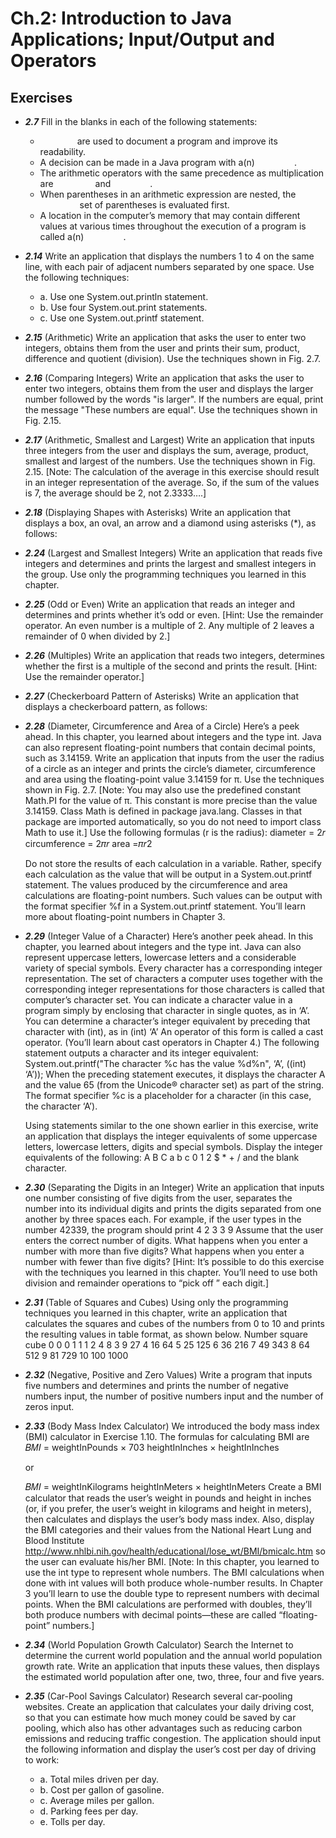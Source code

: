 # Ch.2: Introduction to Java Applications; Input/Output and Operators

## Exercises

- ***2.7*** Fill in the blanks in each of the following statements:
  -                 are used to document a program and improve its readability.
  - A decision can be made in a Java program with a(n)                .
  - The arithmetic operators with the same precedence as multiplication are                 and                .
  - When parentheses in an arithmetic expression are nested, the                 set of parentheses is evaluated first.
  - A location in the computer’s memory that may contain different values at various times throughout the execution of a program is called a(n)                .

- ***2.14*** Write an application that displays the numbers 1 to 4 on the same line, with each pair of adjacent numbers separated by one space. Use the following techniques:
  - a. Use one System.out.println statement.
  - b. Use four System.out.print statements.
  - c. Use one System.out.printf statement.
- ***2.15*** (Arithmetic) Write an application that asks the user to enter two integers, obtains them from the user and prints their sum, product, difference and quotient (division). Use the techniques shown in Fig. 2.7.
- ***2.16*** (Comparing Integers) Write an application that asks the user to enter two integers, obtains them from the user and displays the larger number followed by the words "is larger". If the numbers are equal, print the message "These numbers are equal". Use the techniques shown in Fig. 2.15.
- ***2.17*** (Arithmetic, Smallest and Largest) Write an application that inputs three integers from the user and displays the sum, average, product, smallest and largest of the numbers. Use the techniques shown in Fig. 2.15. [Note: The calculation of the average in this exercise should result in an integer representation of the average. So, if the sum of the values is 7, the average should be 2, not 2.3333….]
- ***2.18*** (Displaying Shapes with Asterisks) Write an application that displays a box, an oval, an arrow and a diamond using asterisks (*), as follows:

- ***2.24*** (Largest and Smallest Integers) Write an application that reads five integers and determines and prints the largest and smallest integers in the group. Use only the programming techniques you learned in this chapter.
- ***2.25*** (Odd or Even) Write an application that reads an integer and determines and prints whether it’s odd or even. [Hint: Use the remainder operator. An even number is a multiple of 2. Any multiple of 2 leaves a remainder of 0 when divided by 2.]
- ***2.26*** (Multiples) Write an application that reads two integers, determines whether the first is a multiple of the second and prints the result. [Hint: Use the remainder operator.]
- ***2.27*** (Checkerboard Pattern of Asterisks) Write an application that displays a checkerboard pattern, as follows:

- ***2.28*** (Diameter, Circumference and Area of a Circle) Here’s a peek ahead. In this chapter, you learned about integers and the type int. Java can also represent floating-point numbers that contain decimal points, such as 3.14159. Write an application that inputs from the user the radius of a circle as an integer and prints the circle’s diameter, circumference and area using the floating-point value 3.14159 for π. Use the techniques shown in Fig. 2.7. [Note: You may also use the predefined constant Math.PI for the value of π. This constant is more precise than the value 3.14159. Class Math is defined in package java.lang. Classes in that package are imported automatically, so you do not need to import class Math to use it.] Use the following formulas (r is the radius):
  diameter = 2𝑟
  circumference = 2𝜋𝑟
  area =𝜋𝑟2

  Do not store the results of each calculation in a variable. Rather, specify each calculation as the value that will be output in a System.out.printf statement. The values produced by the circumference and area calculations are floating-point numbers. Such values can be output with the format specifier %f in a System.out.printf statement. You’ll learn more about floating-point numbers in Chapter 3.
- ***2.29*** (Integer Value of a Character) Here’s another peek ahead. In this chapter, you learned about integers and the type int. Java can also represent uppercase letters, lowercase letters and a considerable variety of special symbols. Every character has a corresponding integer representation. The set of characters a computer uses together with the corresponding integer representations for those characters is called that computer’s character set. You can indicate a character value in a program simply by enclosing that character in single quotes, as in ‘A’.
  You can determine a character’s integer equivalent by preceding that character with (int), as in
  (int) ‘A’
  An operator of this form is called a cast operator. (You’ll learn about cast operators in Chapter 4.) The following statement outputs a character and its integer equivalent:
  System.out.printf("The character %c has the value %d%n", ‘A’, ((int) ‘A’));
  When the preceding statement executes, it displays the character A and the value 65 (from the Unicode® character set) as part of the string. The format specifier %c is a placeholder for a character (in this case, the character ‘A’).

  Using statements similar to the one shown earlier in this exercise, write an application that displays the integer equivalents of some uppercase letters, lowercase letters, digits and special symbols. Display the integer equivalents of the following: A B C a b c 0 1 2 $ * + / and the blank character.
- ***2.30*** (Separating the Digits in an Integer) Write an application that inputs one number consisting of five digits from the user, separates the number into its individual digits and prints the digits separated from one another by three spaces each. For example, if the user types in the number 42339, the program should print
  4 2 3 3 9
  Assume that the user enters the correct number of digits. What happens when you enter a number with more than five digits? What happens when you enter a number with fewer than five digits? [Hint: It’s possible to do this exercise with the techniques you learned in this chapter. You’ll need to use both division and remainder operations to “pick off ” each digit.]
- ***2.31*** (Table of Squares and Cubes) Using only the programming techniques you learned in this chapter, write an application that calculates the squares and cubes of the numbers from 0 to 10 and prints the resulting values in table format, as shown below.
  Number	square	cube
  0	0	0
  1	1	1
  2	4	8
  3	9	27
  4	16	64
  5	25	125
  6	36	216
  7	49	343
  8	64	512
  9	81	729
  10	100	1000

- ***2.32*** (Negative, Positive and Zero Values) Write a program that inputs five numbers and determines and prints the number of negative numbers input, the number of positive numbers input and the number of zeros input.
- ***2.33*** (Body Mass Index Calculator) We introduced the body mass index (BMI) calculator in Exercise 1.10. The formulas for calculating BMI are
  𝐵𝑀𝐼 = weightInPounds × 703
  heightInInches × heightInInches
  
  or
   
  𝐵𝑀𝐼 = weightInKilograms
  heightInMeters × heightInMeters
  Create a BMI calculator that reads the user’s weight in pounds and height in inches (or, if you prefer, the user’s weight in kilograms and height in meters), then calculates and displays the user’s body mass index. Also, display the BMI categories and their values from the National Heart Lung and Blood Institute
  http://www.nhlbi.nih.gov/health/educational/lose_wt/BMI/bmicalc.htm
  so the user can evaluate his/her BMI.
  [Note: In this chapter, you learned to use the int type to represent whole numbers. The BMI calculations when done with int values will both produce whole-number results. In Chapter 3 you’ll learn to use the double type to represent numbers with decimal points. When the BMI calculations are performed with doubles, they’ll both produce numbers with decimal points—these are called “floating-point” numbers.]
- ***2.34*** (World Population Growth Calculator) Search the Internet to determine the current world population and the annual world population growth rate. Write an application that inputs these values, then displays the estimated world population after one, two, three, four and five years.
- ***2.35*** (Car-Pool Savings Calculator) Research several car-pooling websites. Create an application that calculates your daily driving cost, so that you can estimate how much money could be saved by car pooling, which also has other advantages such as reducing carbon emissions and reducing traffic congestion. The application should input the following information and display the user’s cost per day of driving to work:
  - a.	Total miles driven per day.
  - b.	Cost per gallon of gasoline.
  - c.	Average miles per gallon.
  - d.	Parking fees per day.
  - e.	Tolls per day.
